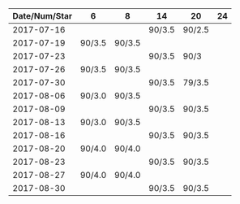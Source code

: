 Date/Num/Star   | 6      | 8      | 14     | 20     | 24     |
----------------|--------|--------|--------|--------|--------|
2017-07-16      |        |        | 90/3.5 | 90/2.5 |        |
2017-07-19      | 90/3.5 | 90/3.5 |        |        |        |
2017-07-23      |        |        | 90/3.5 | 90/3   |        |
2017-07-26      | 90/3.5 | 90/3.5 |        |        |        |
2017-07-30      |        |        | 90/3.5 | 79/3.5 |        |
2017-08-06      | 90/3.0 | 90/3.5 |        |        |        |
2017-08-09      |        |        | 90/3.5 | 90/3.5 |        |
2017-08-13      | 90/3.0 | 90/3.5 |        |        |        |
2017-08-16      |        |        | 90/3.5 | 90/3.5 |        |
2017-08-20      | 90/4.0 | 90/4.0 |        |        |        |
2017-08-23      |        |        | 90/3.5 | 90/3.5 |        |
2017-08-27      | 90/4.0 | 90/4.0 |        |        |       
2017-08-30      |        |        | 90/3.5 | 90/3.5

